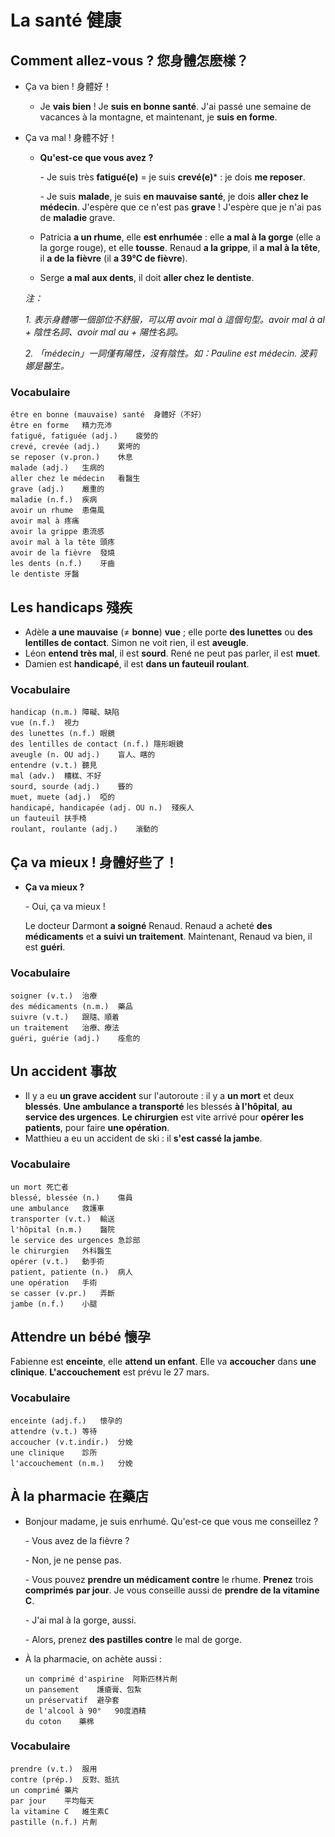 # La santé 健康

## Comment allez-vous ? 您身體怎麽樣？

* Ça va bien ! 身體好！
    * Je **vais bien** ! Je **suis en bonne santé**. J'ai passé une semaine de vacances à la montagne, et maintenant, je **suis en forme**.

* Ça va mal ! 身體不好！

    * **Qu'est-ce que vous avez ?**

        \- Je suis très **fatigué(e)** = je suis **crevé(e)*** : je dois **me reposer**.

        \- Je suis **malade**, je suis **en mauvaise santé**, je dois **aller chez le médecin**. J'espère que ce n'est pas **grave** ! J'espère que je n'ai pas de **maladie** grave.

    * Patricia **a un rhume**, elle **est enrhumée** : elle **a mal à la gorge** (elle a la gorge rouge), et elle **tousse**. Renaud **a la grippe**, il **a mal à la tête**, il **a de la fièvre** (il **a 39℃ de fièvre**).
    * Serge **a mal aux dents**, il doit **aller chez le dentiste**.

    *注：*

    *1. 表示身體哪一個部位不舒服，可以用 avoir mal à 這個句型。avoir mal à al + 陰性名詞、avoir mal au + 陽性名詞。*

    *2. 「médecin」一詞僅有陽性，沒有陰性。如：Pauline est médecin. 波莉娜是醫生。*

### Vocabulaire

```
être en bonne (mauvaise) santé	身體好（不好）
être en forme	精力充沛
fatigué, fatiguée (adj.)	疲勞的
crevé, crevée (adj.)	累垮的
se reposer (v.pron.)	休息
malade (adj.)	生病的
aller chez le médecin	看醫生
grave (adj.)	嚴重的
maladie (n.f.)	疾病
avoir un rhume	患傷風
avoir mal à	疼痛
avoir la grippe	患流感
avoir mal à la tête	頭疼
avoir de la fièvre	發燒
les dents (n.f.)	牙齒
le dentiste	牙醫
```

## Les handicaps 殘疾

* Adèle **a une mauvaise** (&ne; **bonne**) **vue** ; elle porte **des lunettes** ou **des lentilles de contact**. Simon ne voit rien, il est **aveugle**.
* Léon **entend très mal**, il est **sourd**. René ne peut pas parler, il est **muet**.
* Damien est **handicapé**, il est **dans un fauteuil roulant**.

### Vocabulaire

```
handicap (n.m.)	障礙、缺陷
vue (n.f.)	視力
des lunettes (n.f.)	眼鏡
des lentilles de contact (n.f.)	隱形眼鏡
aveugle (n. OU adj.)	盲人、瞎的
entendre (v.t.)	聽見
mal (adv.)	糟糕、不好
sourd, sourde (adj.)	聾的
muet, muete (adj.)	啞的
handicapé, handicapée (adj. OU n.)	殘疾人
un fauteuil	扶手椅
roulant, roulante (adj.)	滾動的
```

## Ça va mieux ! 身體好些了！

* **Ça va mieux ?**

    \- Oui, ça va mieux !

    Le docteur Darmont **a soigné** Renaud. Renaud a acheté **des médicaments** et **a suivi un traitement**. Maintenant, Renaud va bien, il est **guéri**.

### Vocabulaire

```
soigner (v.t.)	治療
des médicaments (n.m.)	藥品
suivre (v.t.)	跟隨、順着
un traitement	治療、療法
guéri, guérie (adj.)	痊愈的
```

## Un accident 事故

* Il y a eu **un grave accident** sur l'autoroute : il y a **un mort** et deux **blessés**. **Une ambulance a transporté** les blessés **à l'hôpital**, **au service des urgences**. **Le chirurgien** est vite arrivé pour **opérer les patients**, pour faire **une opération**.
* Matthieu a eu un accident de ski : il **s'est cassé la jambe**.

### Vocabulaire

```
un mort	死亡者
blessé, blessée (n.)	傷員
une ambulance	救護車
transporter (v.t.)	輸送
l'hôpital (n.m.)	醫院
le service des urgences	急診部
le chirurgien	外科醫生
opérer (v.t.)	動手術
patient, patiente (n.)	病人
une opération	手術
se casser (v.pr.)	弄斷
jambe (n.f.)	小腿
```

## Attendre un bébé 懷孕

Fabienne est **enceinte**, elle **attend un enfant**. Elle va **accoucher** dans **une clinique**. **L'accouchement** est prévu le 27 mars.

### Vocabulaire

```
enceinte (adj.f.)	懷孕的
attendre (v.t.)	等待
accoucher (v.t.indir.)	分娩
une clinique	診所
l'accouchement (n.m.)	分娩
```

## À la pharmacie 在藥店

* Bonjour madame, je suis enrhumé. Qu'est-ce que vous me conseillez ?

    \- Vous avez de la fièvre ?

    \- Non, je ne pense pas.

    \- Vous pouvez **prendre un médicament contre** le rhume. **Prenez** trois **comprimés** **par jour**. Je vous conseille aussi de **prendre de la vitamine C**.

    \- J'ai mal à la gorge, aussi.

    \- Alors, prenez **des pastilles contre** le mal de gorge.

* À la pharmacie, on achète aussi : 

    ```
    un comprimé d'aspirine	阿斯匹林片劑
    un pansement	護瘡膏、包紮
    un préservatif	避孕套
    de l'alcool à 90°	90度酒精
    du coton	藥棉
    ```

### Vocabulaire

```
prendre (v.t.)	服用
contre (prép.)	反對、抵抗
un comprimé	藥片
par jour	平均每天
la vitamine C	維生素C
pastille (n.f.)	片劑
```